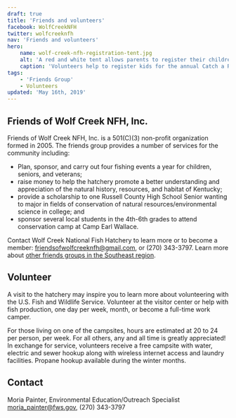 ```yaml
---
draft: true
title: 'Friends and volunteers'
facebook: WolfCreekNFH
twitter: wolfcreeknfh
nav: 'Friends and volunteers'
hero:
    name: wolf-creek-nfh-registration-tent.jpg
    alt: 'A red and white tent allows parents to register their children for an event'
    caption: 'Volunteers help to register kids for the annual Catch a Rainbow Kids Fishing Derby. Photo by Alex Hoover, USFWS.'
tags:
    - 'Friends Group'
    - Volunteers
updated: 'May 16th, 2019'
---
```


## Friends of Wolf Creek NFH, Inc.

Friends of Wolf Creek NFH, Inc. is a 501(C)(3) non-profit organization formed in 2005. The friends group provides a number of services for the community including:

- Plan, sponsor, and carry out four fishing events a year for children, seniors, and veterans;
- raise money to help the hatchery promote a better understanding and appreciation of the natural history, resources, and habitat of Kentucky;
- provide a scholarship to one Russell County High School Senior wanting to major in fields of conservation of natural resources/environmental science in college; and
- sponsor several local students in the 4th-6th grades to attend conservation camp at Camp Earl Wallace.

Contact Wolf Creek National Fish Hatchery to learn more or to become a member: [friendsofwolfcreeknfh@gmail.com](mailto:friendsofwolfcreeknfh@gmail.com), or (270) 343-3797. Learn more about [other friends groups in the Southeast region](/work-with-us/friends-groups/).

## Volunteer

A visit to the hatchery may inspire you to learn more about volunteering with the U.S. Fish and Wildlife Service. Volunteer at the visitor center or help with fish production, one day per week, month, or become a full-time work camper.

For those living on one of the campsites, hours are estimated at 20 to 24 per person, per week.  For all others, any and all time is greatly appreciated!  In exchange for service, volunteers receive a free campsite with water, electric and sewer hookup along with wireless internet access and laundry facilities.  Propane hookup available during the winter months. 

## Contact

Moria Painter, Environmental Education/Outreach Specialist  
[moria_painter@fws.gov](mailto:moria_painter@fws.gov), (270) 343-3797